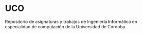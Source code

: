 # UCO
Repositorio de asignaturas y trabajos de Ingeniería Informática en especialidad de computación de la Universidad de Córdoba
